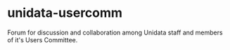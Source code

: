 # unidata-usercomm
Forum for discussion and collaboration among Unidata staff and members of it's Users Committee.
